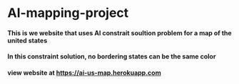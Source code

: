 # AI-mapping-project
#### This is we website that uses AI constrait soultion problem for a map of the united states
#### In this constraint solution, no bordering states can be the same color
#### view website at https://ai-us-map.herokuapp.com
